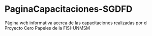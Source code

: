 # PaginaCapacitaciones-SGDFD
Página web informativa acerca de las capacitaciones realizadas por el Proyecto Cero Papeles de la FISI-UNMSM
